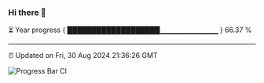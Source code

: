 ### Hi there 👋

⏳ Year progress { ███████████████████▁▁▁▁▁▁▁▁▁▁▁ } 66.37 %

---

⏰ Updated on Fri, 30 Aug 2024 21:36:26 GMT

![Progress Bar CI](https://github.com/IshwaranRudhara/GIT-ACTION/workflows/Progress%20Bar%20CI/badge.svg)

